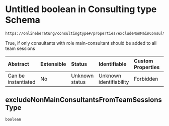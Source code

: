 # Untitled boolean in Consulting type Schema

```txt
https://onlineberatung/consultingtype#/properties/excludeNonMainConsultantsFromTeamSessions
```

True, if only consultants with role main-consultant should be added to all team sessions

| Abstract            | Extensible | Status         | Identifiable            | Custom Properties | Additional Properties | Access Restrictions | Defined In                                                           |
| :------------------ | :--------- | :------------- | :---------------------- | :---------------- | :-------------------- | :------------------ | :------------------------------------------------------------------- |
| Can be instantiated | No         | Unknown status | Unknown identifiability | Forbidden         | Allowed               | none                | [consulting-type.json*](consulting-type.json "open original schema") |

## excludeNonMainConsultantsFromTeamSessions Type

`boolean`
